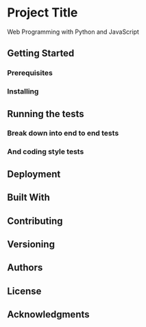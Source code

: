 # Project Title
Web Programming with Python and JavaScript


## Getting Started



### Prerequisites



### Installing



## Running the tests


### Break down into end to end tests


### And coding style tests



## Deployment


## Built With



## Contributing



## Versioning



## Authors



## License



## Acknowledgments


